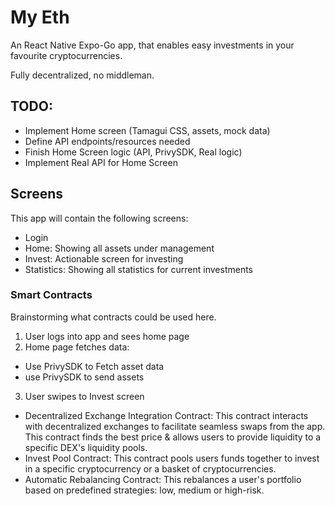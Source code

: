 # My Eth

An React Native Expo-Go app, that enables easy investments in your favourite cryptocurrencies.

Fully decentralized, no middleman.

## TODO:

- Implement Home screen (Tamagui CSS, assets, mock data)
- Define API endpoints/resources needed
- Finish Home Screen logic (API, PrivySDK, Real logic)
- Implement Real API for Home Screen

## Screens

This app will contain the following screens:

- Login
- Home: Showing all assets under management
- Invest: Actionable screen for investing
- Statistics: Showing all statistics for current investments

### Smart Contracts

Brainstorming what contracts could be used here.

1. User logs into app and sees home page
2. Home page fetches data:

- Use PrivySDK to Fetch asset data
- use PrivySDK to send assets

3. User swipes to Invest screen

- Decentralized Exchange Integration Contract: This contract interacts with decentralized exchanges to facilitate seamless swaps from the app. This contract finds the best price & allows users to provide liquidity to a specific DEX's liquidity pools.
- Invest Pool Contract: This contract pools users funds together to invest in a specific cryptocurrency or a basket of cryptocurrencies.
- Automatic Rebalancing Contract: This rebalances a user's portfolio based on predefined strategies: low, medium or high-risk.
